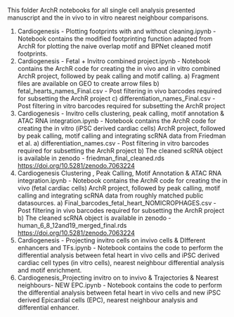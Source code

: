 This folder ArchR notebooks for all single cell analysis presented manuscript and the in vivo to in vitro nearest neighbour comparisons.

1. Cardiogenesis - Plotting footprints with and without cleaning.ipynb - Notebook contains the modified footprinting function adapted from ArchR for plotting the naive overlap motif and BPNet cleaned motif footprints.
2. Cardiogenesis - Fetal + Invitro combined project.ipynb - Notebook contains the ArchR code for creating the in vivo and in vitro combined ArchR project, followed by peak calling and motif calling. 
	a) Fragment files are available on GEO to create arrow files
	b) fetal_hearts_names_Final.csv - Post filtering in vivo barcodes required for subsetting the ArchR project
	c) differentiation_names_Final.csv - Post filtering in vitro barcodes required for subsetting the ArchR project
3. Cardiogenesis - Invitro cells clustering, peak calling, motif annotation & ATAC RNA integration.ipynb - Notebook contains the ArchR code for creating the in vitro (iPSC derived cardiac cells) ArchR project, followed by peak calling, motif calling and integrating scRNA data from Friedman et al.
	a) differentiation_names.csv - Post filtering in vitro barcodes required for subsetting the ArchR project
	b) The cleaned scRNA object is available in zenodo - friedman_final_cleaned.rds https://doi.org/10.5281/zenodo.7063224
4. Cardiogenesis Clustering , Peak Calling, Motif Annotation & ATAC RNA integration.ipynb - Notebook contains the ArchR code for creating the in vivo (fetal cardiac cells) ArchR project, followed by peak calling, motif calling and integrating scRNA data from roughly matched public datasources.
	a) Final_barcodes_fetal_heart_NOMICROPHAGES.csv - Post filtering in vivo barcodes required for subsetting the ArchR project
	b) The cleaned scRNA object is available in zenodo - human_6_8_12and19_merged_final.rds https://doi.org/10.5281/zenodo.7063224
5. Cardiogenesis - Projecting invitro cells on invivo cells & DIfferent enhancers and TFs.ipynb - Notebook contains the code to perform the differential analysis between fetal heart in vivo cells and iPSC derived cardiac cell types (in vitro cells), nearest neighbour differential analysis and motif enrichment.
6. Cardiogenesis_Projecting invitro on to invivo & Trajectories & Nearest neighbours- NEW EPC.ipynb - Notebook contains the code to perform the differential analysis between fetal heart in vivo cells and new iPSC derived Epicardial cells (EPC), nearest neighbour analysis and differential enhancer.
